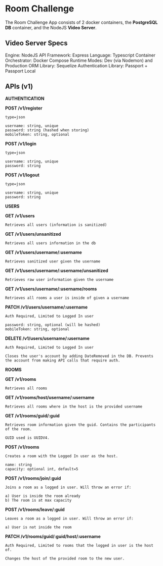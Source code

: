 Room Challenge
==============

The Room Challenge App consists of 2 docker containers, the **PostgreSQL DB** container, and the NodeJS **Video Server**.

Video Server Specs
--------------------

Engine: NodeJS
API Framework: Express
Language: Typescript
Container Orchestrator: Docker Compose
Runtime Modes: Dev (via Nodemon) and Production
ORM Library: Sequelize
Authentication Library: Passport + Passport Local

APIs (v1)
----

**AUTHENTICATION**

**POST /v1/register**
```
type=json

username: string, unique
password: string (hashed when storing)
mobileToken: string, optional
```

**POST /v1/login**
```
type=json

username: string, unique
password: string
```

**POST /v1/logout**
```
type=json

username: string, unique
password: string
```

**USERS**

**GET /v1/users**

```
Retrieves all users (information is sanitized)
```

**GET /v1/users/unsanitized**

```
Retrieves all users information in the db
```

**GET /v1/users/username/:username**

```
Retrieves sanitized user given the username
```

**GET /v1/users/username/:username/unsanitized**

```
Retrieves raw user information given the username
```

**GET /v1/users/username/:username/rooms**

```
Retrieves all rooms a user is inside of given a username
```

**PATCH /v1/users/username/:username**

```
Auth Required, Limited to Logged In user

password: string, optional (will be hashed)
mobileToken: string, optional
```

**DELETE /v1/users/username/:username**

```
Auth Required, Limited to Logged In user

Closes the user's account by adding DateRemoved in the DB. Prevents the account from making API calls that require auth.
```

**ROOMS**

**GET /v1/rooms**

```
Retrieves all rooms
```

**GET /v1/rooms/host/username/:username**

```
Retrieves all rooms where in the host is the provided username
```

**GET /v1/rooms/guid/:guid**

```
Retrieves room information given the guid. Contains the participants of the room.

GUID used is UUIDV4.
```

**POST /v1/rooms**

```
Creates a room with the Logged In user as the host.

name: string
capacity: optional int, default=5
```

**POST /v1/rooms/join/:guid**

```
Joins a room as a logged in user. Will throw an error if:

a) User is inside the room already
b) The room is at max capacity
```

**POST /v1/rooms/leave/:guid**

```
Leaves a room as a logged in user. Will throw an error if:

a) User is not inside the room
```

**PATCH /v1/rooms/guid/:guid/host/:username**

```
Auth Required, Limited to rooms that the logged in user is the host of.

Changes the host of the provided room to the new user.
```
